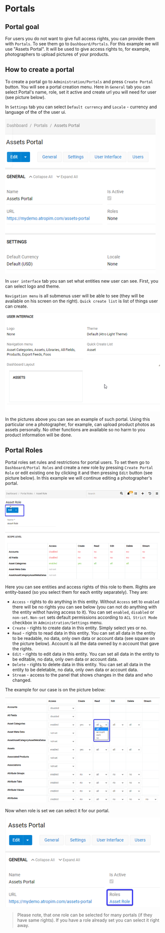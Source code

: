 # Portals

## Portal goal

For users you do not want to give full access rights, you can provide them with `Portals`. To see them go to `Dashboard/Portals`. For this example we will use "Assets Portal". It will be used to give access rights to, for example, photographers to upload pictures of your products.

## How to create a portal

To create a portal go to `Administration/Portals` and press `Create Portal` button. You will see a portal creation menu. Here in `General` tab you can select Portal's name, role, set it active and create url you will need for user (see picture below).

In `Settings` tab you can select `Default currency` and `Locale` - currency and language of the of the user ui.

![discussion-button](../_assets/admin-guide/Assets_Portal/Assets_Portal.png)

In `user interface` tab you san set what entities new user can see. First, you can select logo and theme.

`Navigation menu` is all submenus user will be able to see (they will be available on his screen on the right). `Quick create list` is list of things user can create.

![discussion-button](../_assets/admin-guide/Assets_Portal/Assets_Portal2.png)

In the pictures above you can see an example of such portal. Using this particular one a photographer, for example, can upload product photos as assets personally. No other functions are available so no harm to you product information will be done. 

## Portal Roles

Portal roles set rules and restrictions for portal users. To set them go to `Dashboard/Portal Roles` and create a new role by pressing `Create Portal Role` or edit existing one by clicking it and then pressing `Edit` button (see picture below). In this example we will continue editing a photographer's portal.

![discussion-button](../_assets/admin-guide/Assets_Portal/Assets_Portal3.png)

Here you can see entities and access rights of this role to them. Rights are entity-based (so you select them for each entity separately). They are:

- `Access` - rights to do anything in this entity. Without `Access` set to `enabled` there will be no rights you can see below (you can not do anything with the entity withot having access to it). You can set  `enabled`, `disabled` or `non-set`. `Non-set` sets default permissions according to `ACL Strict Mode` checkbox in `Administration/Settings` menu.
- `Create` - rights to create data in this entity. Simply select yes or no.
- `Read` - rights to read data in this entity. You can set all data in the entity to be readable, no data, only own data or account data (see square on the picture below). Account is all the data owned by n account that gave the rights.
- `Edit` - rights to edit data in this entity. You can set all data in the entity to be editable, no data, only own data or account data. 
- `Delete` - rights to delete data in this entity. You can set all data in the entity to be deletable, no data, only own data or account data. 
- `Stream` - access to the panel that shows changes in the data and who changed.

The example for our case is on the picture below:

![discussion-button](../_assets/admin-guide/Assets_Portal/Assets_Portal4.png)

Now when role is set we can select it for our portal.

![discussion-button](../_assets/admin-guide/Assets_Portal/Assets_Portal5.png)

> Please note, that one role can be selected for many portals (if they have same rights). If you have a role already set you can select it right away.